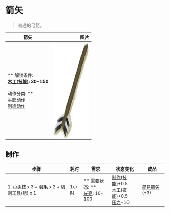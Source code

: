 # 箭矢  
> 普通的弓箭。  
  
  箭矢  |   图片   
 ----  |  ----:   
 ** 解锁条件: **<br>[木工(技能)](Skill_Woodworking.md): 30-150<br><br>** 动作分类: **<br>[手部动作](HandAction.md)<br>[制造动作](CraftAction.md)  |  <img decoding="async" src="Sprite/Arrow.png" href="a.md" style="max-width:300px;max-height:300px;">   
  
## 制作  
步骤  |  耗时  |  需求  |  状态变化  |  成品  
----  |  ----  |  ----  |  ----  |  ----  
1. [小树枝](Sticks.md) x 3 + [羽毛](Feathers.md) x 2 + [切割工具(组)](GpTag_Cutter.md) x 1  |  1小时  |  ** 需要状态: **<br>[光亮](Light.md): 10-100  |  [制作(技能)](Skill_Crafting.md)+0.5<br>[木工(技能)](Skill_Woodworking.md)+0.5<br>[压力](Stress.md)-10  |  [简易箭矢](ArrowSimple.md)(+3)  


<script>document.title="箭矢 - 卡牌生存百科 Card Survival Wiki";</script>